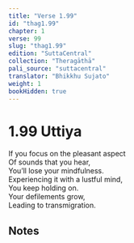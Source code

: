 ```yaml
---
title: "Verse 1.99"
id: "thag1.99"
chapter: 1
verse: 99
slug: "thag1.99"
edition: "SuttaCentral"
collection: "Theragāthā"
pali_source: "suttacentral"
translator: "Bhikkhu Sujato"
weight: 1
bookHidden: true
---
```


# 1.99 Uttiya  

If you focus on the pleasant aspect  
Of sounds that you hear,  
You’ll lose your mindfulness.  
Experiencing it with a lustful mind,  
You keep holding on.  
Your defilements grow,  
Leading to transmigration.

## Notes
